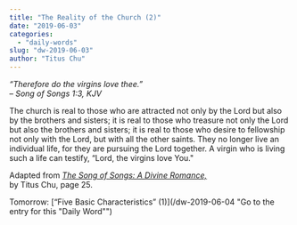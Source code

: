 ```yaml
---
title: "The Reality of the Church (2)"
date: "2019-06-03"
categories: 
  - "daily-words"
slug: "dw-2019-06-03"
author: "Titus Chu"
---
```


_“Therefore do the virgins love thee.”_  
_– Song of Songs 1:3, KJV_

The church is real to those who are attracted not only by the Lord but also by the brothers and sisters; it is real to those who treasure not only the Lord but also the brothers and sisters; it is real to those who desire to fellowship not only with the Lord, but with all the other saints. They no longer live an individual life, for they are pursuing the Lord together. A virgin who is living such a life can testify, “Lord, the virgins love You."

Adapted from _[The Song of Songs: A Divine Romance,](/song-of-songs-dr/)_  
by Titus Chu, page 25.

Tomorrow: [“Five Basic Characteristics” (1)](/dw-2019-06-04 "Go to the entry for this "Daily Word"")
